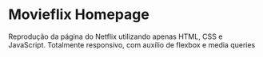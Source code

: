 # Movieflix Homepage

Reprodução da página do Netflix utilizando apenas HTML, CSS e JavaScript. Totalmente responsivo, com auxílio de flexbox e media queries